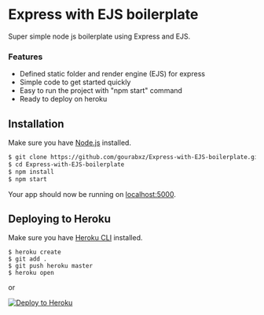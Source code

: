 # Express with EJS boilerplate
Super simple node js boilerplate using Express and EJS.
### Features
  - Defined static folder and render engine (EJS) for express
  - Simple code to get started quickly
  - Easy to run the project with "npm start" command
  - Ready to deploy on heroku

## Installation
Make sure you have [Node.js](http://nodejs.org/) installed.
```sh
$ git clone https://github.com/gourabxz/Express-with-EJS-boilerplate.git
$ cd Express-with-EJS-boilerplate
$ npm install
$ npm start
```
Your app should now be running on [localhost:5000](http://localhost:5000/).

## Deploying to Heroku
Make sure you have [Heroku CLI](https://cli.heroku.com/) installed.

```
$ heroku create
$ git add .
$ git push heroku master
$ heroku open
```
or

[![Deploy to Heroku](https://www.herokucdn.com/deploy/button.png)](https://heroku.com/deploy)

